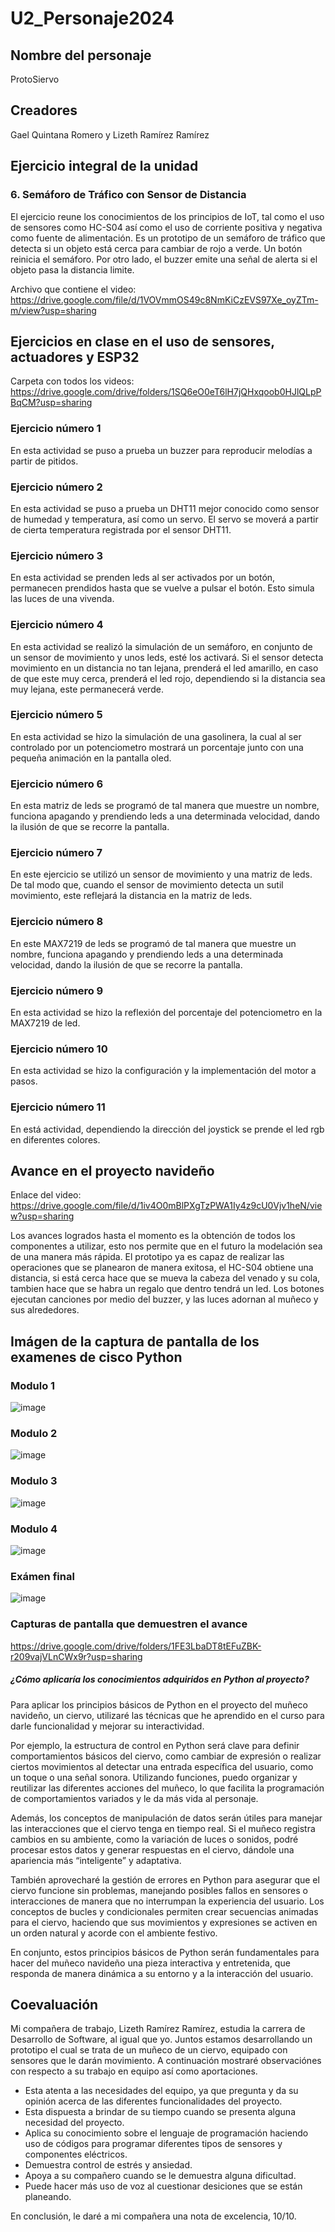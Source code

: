 # U2_Personaje2024

## Nombre del personaje
ProtoSiervo


## Creadores
Gael Quintana Romero y Lizeth Ramírez Ramírez


## Ejercicio integral de la unidad
### 6. Semáforo de Tráfico con Sensor de Distancia
El ejercicio reune los conocimientos de los principios de IoT, tal como el uso de sensores
como HC-S04 así como el uso de corriente positiva y negativa como fuente de alimentación.
Es un prototipo de un semáforo de tráfico que detecta si un objeto está cerca para cambiar de 
rojo a verde. Un botón reinicia el semáforo. Por otro lado, el buzzer emite una señal de alerta
si el objeto pasa la distancia limite.

Archivo que contiene el video: 
https://drive.google.com/file/d/1VOVmmOS49c8NmKiCzEVS97Xe_oyZTm-m/view?usp=sharing



## Ejercicios en clase en el uso de sensores, actuadores y ESP32

Carpeta con todos los videos:
https://drive.google.com/drive/folders/1SQ6eO0eT6lH7jQHxqoob0HJlQLpPBqCM?usp=sharing

### Ejercicio número 1
En esta actividad se puso a prueba un buzzer para reproducir melodías a partir de pitidos.

### Ejercicio número 2
En esta actividad se puso a prueba un DHT11 mejor conocido como sensor de humedad y
temperatura, así como un servo. El servo se moverá a partir de cierta temperatura 
registrada por el sensor DHT11. 

### Ejercicio número 3
En esta actividad se prenden leds al ser activados por un botón, permanecen prendidos hasta que
se vuelve a pulsar el botón. Esto simula las luces de una vivenda.

### Ejercicio número 4
En esta actividad se realizó la simulación de un semáforo, en conjunto de un sensor de 
movimiento y unos leds, esté los activará. Si el sensor detecta movimiento en un distancia
no tan lejana, prenderá el led amarillo, en caso de que este muy cerca, prenderá el led rojo,
dependiendo si la distancia sea muy lejana, este permanecerá verde.

### Ejercicio número 5
En esta actividad se hizo la simulación de una gasolinera, la cual al ser controlado por
un potenciometro mostrará un porcentaje junto con una pequeña animación en la pantalla oled. 

### Ejercicio número 6
En esta matriz de leds se programó de tal manera que muestre un nombre, funciona apagando y
prendiendo leds a una determinada velocidad, dando la ilusión  de que se recorre la pantalla.

### Ejercicio número 7
En este ejercicio se utilizó un sensor de movimiento y una matriz de leds. De tal modo que,
cuando el sensor de movimiento detecta un sutil movimiento, este reflejará la distancia en
la matriz de leds.

### Ejercicio número 8
En este MAX7219 de leds se programó de tal manera que muestre un nombre, funciona apagando y
prendiendo leds a una determinada velocidad, dando la ilusión  de que se recorre la pantalla.

### Ejercicio número 9
En esta actividad se hizo la reflexión del porcentaje del potenciometro en la MAX7219 de led.

### Ejercicio número 10
En esta actividad se hizo la configuración y la implementación del motor a pasos.

### Ejercicio número 11
En está actividad, dependiendo la dirección del joystick se prende el led rgb en diferentes
colores.

## Avance en el proyecto navideño
Enlace del video:
https://drive.google.com/file/d/1iv4O0mBlPXgTzPWA1Iy4z9cU0Vjv1heN/view?usp=sharing

Los avances logrados hasta el momento es la obtención de todos los componentes a utilizar,
esto nos permite que en el futuro la modelación sea de una manera más rápida. El prototipo
ya es capaz de realizar las operaciones que se planearon de manera exitosa, el HC-S04 
obtiene una distancia, si está cerca hace que se mueva la cabeza del venado y su cola, 
tambien hace que se habra un regalo que dentro tendrá un led. Los botones ejecutan canciones
por medio del buzzer, y las luces adornan al muñeco y sus alrededores.

## Imágen de la captura de pantalla de los examenes de cisco Python
### Modulo 1
![image](https://github.com/user-attachments/assets/6b499716-29ce-4406-a46d-a03e98a18ea9)
### Modulo 2
![image](https://github.com/user-attachments/assets/92f614d6-4feb-432a-9141-fc882e26a642)
### Modulo 3
![image](https://github.com/user-attachments/assets/f1f97dc2-0ff0-4d31-b68b-56019a48ac77)
### Modulo 4
![image](https://github.com/user-attachments/assets/6e040c56-86b3-4710-aa81-44f0d3feb51b)
### Exámen final
![image](https://github.com/user-attachments/assets/e46c9944-c755-41aa-a53b-0da5030941d1)

### Capturas de pantalla que demuestren el avance
https://drive.google.com/drive/folders/1FE3LbaDT8tEFuZBK-r209vajVLnCWx9r?usp=sharing

##### ¿Cómo aplicaría los conocimientos adquiridos en Python al proyecto?
Para aplicar los principios básicos de Python en el proyecto del muñeco navideño, un ciervo, utilizaré las técnicas que he aprendido en el curso para darle funcionalidad y mejorar su interactividad.

Por ejemplo, la estructura de control en Python será clave para definir comportamientos básicos del ciervo, como cambiar de expresión o realizar ciertos movimientos al detectar una entrada específica del usuario, como un toque o una señal sonora. Utilizando funciones, puedo organizar y reutilizar las diferentes acciones del muñeco, lo que facilita la programación de comportamientos variados y le da más vida al personaje. 

Además, los conceptos de manipulación de datos serán útiles para manejar las interacciones que el ciervo tenga en tiempo real. Si el muñeco registra cambios en su ambiente, como la variación de luces o sonidos, podré procesar estos datos y generar respuestas en el ciervo, dándole una apariencia más “inteligente” y adaptativa. 

También aprovecharé la gestión de errores en Python para asegurar que el ciervo funcione sin problemas, manejando posibles fallos en sensores o interacciones de manera que no interrumpan la experiencia del usuario. Los conceptos de bucles y condicionales permiten crear secuencias animadas para el ciervo, haciendo que sus movimientos y expresiones se activen en un orden natural y acorde con el ambiente festivo. 

En conjunto, estos principios básicos de Python serán fundamentales para hacer del muñeco navideño una pieza interactiva y entretenida, que responda de manera dinámica a su entorno y a la interacción del usuario.

##  Coevaluación
Mi compañera de trabajo, Lizeth Ramírez Ramírez, estudia la carrera de Desarrollo de Software, al igual que yo. Juntos estamos desarrollando un prototipo el cual se trata de un muñeco de un ciervo, equipado
con sensores que le darán movimiento. A continuación mostraré observaciónes con respecto a su trabajo en equipo así como aportaciones.
- Esta atenta a las necesidades del equipo, ya que pregunta y da su opinión acerca de las diferentes funcionalidades del proyecto.
- Esta dispuesta a brindar de su tiempo cuando se presenta alguna necesidad del proyecto.
- Aplica su conocimiento sobre el lenguaje de programación haciendo uso de códigos para programar diferentes tipos de sensores y componentes eléctricos.
- Demuestra control de estrés y ansiedad. 
- Apoya a su compañero cuando se le demuestra alguna dificultad.
- Puede hacer más uso de voz al cuestionar desiciones que se están planeando.

En conclusión, le daré a mi compañera una nota de excelencia, 10/10.
